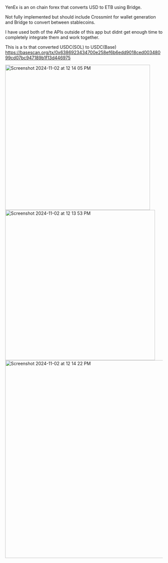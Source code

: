 YenEx is an on chain forex that converts USD to ETB using Bridge.

Not fully implemented but should include Crossmint for wallet generation and Bridge to convert between stablecoins.

I have used both of the APIs outside of this app but didnt get enough time to completely integrate them and work together.

This is a tx that converted USDC(SOL) to USDC(Base)
https://basescan.org/tx/0x6386923434700e258ef6b6edd9018ced00348099cd07bc947189b1f13d446975

<img width="463" alt="Screenshot 2024-11-02 at 12 14 05 PM" src="https://github.com/user-attachments/assets/ea8ca43f-47c6-4bf5-b807-a812d79303c5">
<img width="479" alt="Screenshot 2024-11-02 at 12 13 53 PM" src="https://github.com/user-attachments/assets/25c260b5-4126-47d4-bced-68d32bf44618">
<img width="631" alt="Screenshot 2024-11-02 at 12 14 22 PM" src="https://github.com/user-attachments/assets/8dd79f28-f978-45d8-87aa-cab4dd2b46df">

